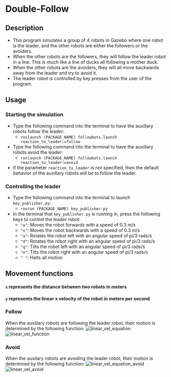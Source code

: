 # Double-Follow

## Description

* This program simulates a group of 4 robots in Gazebo where one robot is the leader, and the other robots are either the followers or the avoiders.
* When the other robots are the followers, they will follow the leader robot in a line. This is much like a line of ducks all following a mother duck.
* When the other robots are the avoiders, they will all move backwards away from the leader and try to avoid it.
* The leader robot is controlled by key presses from the user of the program.

## Usage

### Starting the simulation

* Type the following command into the terminal to have the auxillary robots follow the leader: 
  * <code>roslaunch (PACKAGE_NAME) followbots.launch reaction_to_leader:=follow</code>
* Type the following command into the terminal to have the auxillary robots avoid the leader: 
  * <code>roslaunch (PACKAGE_NAME) followbots.launch reaction_to_leader:=avoid</code>
* If the parameter <code>reaction_to_leader</code> is not specified, then the default behavior of the auxillary robots will be to follow the leader.

### Controlling the leader

* Type the following command into the terminal to launch <code>key_publisher.py</code>:
  * <code>rosrun (PACKAGE_NAME) key_publisher.py</code>
* In the terminal that <code>key_publisher.py</code> is running in, press the following keys to control the leader robot:
  * <code>"w"</code>: Moves the robot forwards with a speed of 0.3 m/s
  * <code>"s"</code>: Moves the robot backwards with a speed of 0.3 m/s
  * <code>"a"</code>: Rotates the robot left with an angular speed of pi/3 rads/s
  * <code>"d"</code>: Rotates the robot right with an angular speed of pi/3 rads/s
  * <code>"q"</code>: Tilts the robot left with an angular speed of pi/3 rads/s
  * <code>"e"</code>: Tilts the robot right with an angular speed of pi/3 rads/s
  * <code>" "</code>: Halts all motion

## Movement functions
#### <code>x</code> represents the distance between two robots in meters
#### <code>y</code> represents the linear x velocity of the robot in meters per second

### Follow

When the auxillary robots are following the leader robot, their motion is determined by the following function:
![linear_vel_equation](https://user-images.githubusercontent.com/57344340/112061632-28dc8400-8b35-11eb-86f8-ddcb97500d38.PNG)
![linear_vel_function](https://user-images.githubusercontent.com/57344340/112061642-2d08a180-8b35-11eb-8ca4-b448bcac5bb6.PNG)

### Avoid

When the auxilary robots are avoiding the leader robot, their motion is determined by the following function:
![linear_vel_equation_avoid](https://user-images.githubusercontent.com/57344340/112062341-35151100-8b36-11eb-8bf5-dd030515c66a.PNG)
![linear_vel_avoid](https://user-images.githubusercontent.com/57344340/112062349-36ded480-8b36-11eb-8cd3-87f3f0c46be5.PNG)




